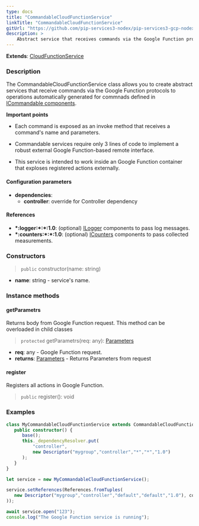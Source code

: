 ```yaml
---
type: docs
title: "CommandableCloudFunctionService"
linkTitle: "CommandableCloudFunctionService"
gitUrl: "https://github.com/pip-services3-nodex/pip-services3-gcp-nodex"
description: >
    Abstract service that receives commands via the Google Function protocol to operations automatically generated for commands defined in [ICommandable components](../../../commons/commands/icommandable).
---
```


**Extends**: [CloudFunctionService](../cloud_function_service)

### Description
The CommandableCloudFunctionService class allows you to create abstract services that receive commands via the Google Function protocols to operations automatically generated for commnads defined in [ICommandable components](../../../commons/commands/icommandable).

**Important points** 

- Each command is exposed as an invoke method that receives a command's name and parameters.

- Commandable services require only 3 lines of code to implement a robust external Google Function-based remote interface.

- This service is intended to work inside an Google Function container that exploses registered actions externally.

#### Configuration parameters
 
- **dependencies**:
    - **controller**: override for Controller dependency


#### References
- **\*:logger:\*:\*:1.0**: (optional) [ILogger](../../../components/log/ilogger) components to pass log messages.
- **\*:counters:\*:\*:1.0**: (optional) [ICounters](../../../components/count/icounters) components to pass collected measurements.

### Constructors

> `public` constructor(name: string) 

- **name**: string - service's name.


### Instance methods

#### getParametrs
Returns body from Google Function request.
This method can be overloaded in child classes

> `protected` getParametrs(req: any): [Parameters](../../../commons/run/parameters)

- **req**: any - Google Function request.
- **returns**: [Parameters](../../../commons/run/parameters) - Returns Parameters from request

#### register
Registers all actions in Google Function.
> `public` register(): void


### Examples

```typescript
class MyCommandableCloudFunctionService extends CommandableCloudFunctionService {
   public constructor() {
      base();
      this._dependencyResolver.put(
          "controller",
          new Descriptor("mygroup","controller","*","*","1.0")
      );
   }
}

let service = new MyCommandableCloudFunctionService();

service.setReferences(References.fromTuples(
   new Descriptor("mygroup","controller","default","default","1.0"), controller
));

await service.open("123");
console.log("The Google Function service is running");
```
